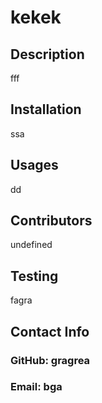 # kekek

## Description
fff

## Installation
ssa

## Usages
dd

## Contributors
undefined

## Testing
fagra

## Contact Info
### GitHub: gragrea

### Email: bga

